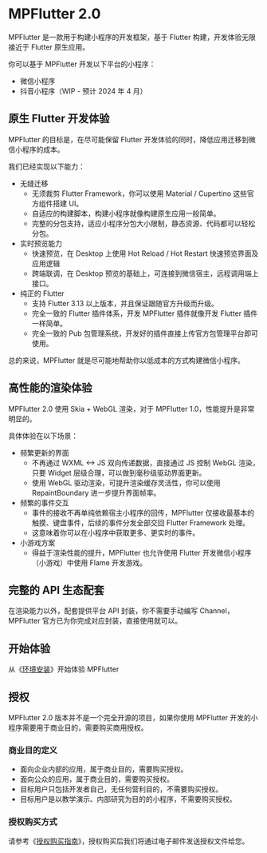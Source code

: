 # MPFlutter 2.0

MPFlutter 是一款用于构建小程序的开发框架，基于 Flutter 构建，开发体验无限接近于 Flutter 原生应用。

你可以基于 MPFlutter 开发以下平台的小程序：

- 微信小程序
- 抖音小程序（WIP - 预计 2024 年 4 月）

## 原生 Flutter 开发体验

MPFlutter 的目标是，在尽可能保留 Flutter 开发体验的同时，降低应用迁移到微信小程序的成本。

我们已经实现以下能力：

- 无缝迁移
  - 无须裁剪 Flutter Framework，你可以使用 Material / Cupertino 这些官方组件搭建 UI。
  - 自适应的构建脚本，构建小程序就像构建原生应用一般简单。
  - 完整的分包支持，适应小程序分包大小限制，静态资源、代码都可以轻松分包。
- 实时预览能力
  - 快速预览，在 Desktop 上使用 Hot Reload / Hot Restart 快速预览界面及应用逻辑
  - 跨端联调，在 Desktop 预览的基础上，可连接到微信宿主，远程调用端上接口。
- 纯正的 Flutter 
  - 支持 Flutter 3.13 以上版本，并且保证跟随官方升级而升级。
  - 完全一致的 Flutter 插件体系，开发 MPFlutter 插件就像开发 Flutter 插件一样简单。
  - 完全一致的 Pub 包管理系统，开发好的插件直接上传官方包管理平台即可使用。

总的来说，MPFlutter 就是尽可能地帮助你以低成本的方式构建微信小程序。

## 高性能的渲染体验

MPFlutter 2.0 使用 Skia + WebGL 渲染，对于 MPFlutter 1.0，性能提升是非常明显的。

具体体验在以下场景：

- 频繁更新的界面
  - 不再通过 WXML <-> JS 双向传递数据，直接通过 JS 控制 WebGL 渲染，只要 Widget 层级合理，可以做到毫秒级驱动界面更新。
  - 使用 WebGL 驱动渲染，可提升渲染缓存灵活性，你可以使用 RepaintBoundary 进一步提升界面帧率。
- 频繁的事件交互
  - 事件的接收不再单纯依赖宿主小程序的回传，MPFlutter 仅接收最基本的触摸、键盘事件，后续的事件分发全部交回 Flutter Framework 处理。
  - 这意味着你可以在小程序中获取更多、更实时的事件。
- 小游戏方案
  - 得益于渲染性能的提升，MPFlutter 也允许使用 Flutter 开发微信小程序（小游戏）中使用 Flame 开发游戏。

## 完整的 API 生态配套

在渲染能力以外，配套提供平台 API 封装，你不需要手动编写 Channel，MPFlutter 官方已为你完成对应封装，直接使用就可以。

## 开始体验
从《[环境安装](https://weypl4zsnv.feishu.cn/wiki/HsMzwcGKNioPlAkh9pPc8NfznIf)》开始体验 MPFlutter

## 授权

MPFlutter 2.0 版本并不是一个完全开源的项目，如果你使用 MPFlutter 开发的小程序需要用于商业目的，需要购买商用授权。

### 商业目的定义

- 面向企业内部的应用，属于商业目的，需要购买授权。
- 面向公众的应用，属于商业目的，需要购买授权。
- 目标用户只包括开发者自己，无任何营利目的，不需要购买授权。
- 目标用户是以教学演示、内部研究为目的的小程序，不需要购买授权。

### 授权购买方式

请参考《[授权购买指南](https://mpflutter.feishu.cn/wiki/KEL9wIQ7ji4ChmkFnTfcIvJPnzb)》，授权购买后我们将通过电子邮件发送授权文件给您。
